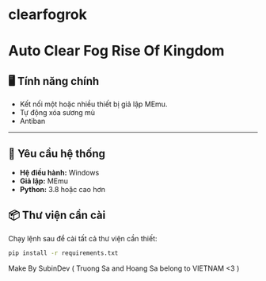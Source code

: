 # clearfogrok
# Auto Clear Fog Rise Of Kingdom



## 🖥️ Tính năng chính

- Kết nối một hoặc nhiều thiết bị giả lập MEmu.
- Tự động xóa sương mù
- Antiban

---

## 🔧 Yêu cầu hệ thống

- **Hệ điều hành:** Windows 
- **Giả lập:** MEmu
- **Python:** 3.8 hoặc cao hơn

## 📦 Thư viện cần cài

Chạy lệnh sau để cài tất cả thư viện cần thiết:

```bash
pip install -r requirements.txt
```
Make By SubinDev ( Truong Sa and Hoang Sa belong to VIETNAM &lt;3 )
